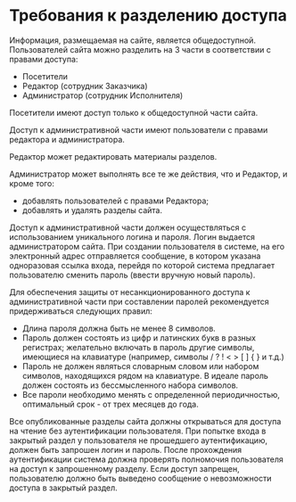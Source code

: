 # Требования к разделению доступа

Информация, размещаемая на сайте, является общедоступной.
Пользователей сайта можно разделить на 3 части в соответствии с правами доступа:
* Посетители
* Редактор (сотрудник Заказчика)
* Администратор (сотрудник Исполнителя)

Посетители имеют доступ только к общедоступной части сайта.

Доступ к административной части имеют пользователи с правами редактора и администратора.

Редактор может редактировать материалы разделов.

Администратор может выполнять все те же действия, что и Редактор, и кроме того:
* добавлять пользователей с правами Редактора;
* добавлять и удалять разделы сайта.

Доступ к административной части должен осуществляться с использованием уникального логина и пароля. Логин выдается администратором сайта. При создании пользователя в системе,  на его электронный адрес отправляется сообщение, в котором указана одноразовая ссылка входа, перейдя по которой система предлагает пользователю сменить пароль (ввести вручную новый пароль).

Для обеспечения защиты от несанкционированного доступа к административной части при составлении паролей рекомендуется придерживаться следующих правил:
* Длина пароля должна быть не менее 8 символов.
* Пароль должен состоять из цифр и латинских букв в разных регистрах; желательно включать в пароль другие символы, имеющиеся на клавиатуре (например, символы / ? ! < > [ ] { } и т.д.)
* Пароль не должен являться словарным словом или набором символов, находящихся рядом на клавиатуре. В идеале пароль должен состоять из бессмысленного набора символов.
* Все пароли необходимо менять с определенной периодичностью, оптимальный срок - от трех месяцев до года.

Все опубликованные разделы сайта должны открываться для доступа на чтение без аутентификации пользователя. При попытке входа в закрытый раздел у пользователя не прошедшего аутентификацию, должен быть запрошен логин и пароль. После прохождения аутентификации система должна проверять полномочия пользователя на доступ к запрошенному разделу. Если доступ запрещен, пользователю должно быть выведено сообщение о невозможности доступа в закрытый раздел.
